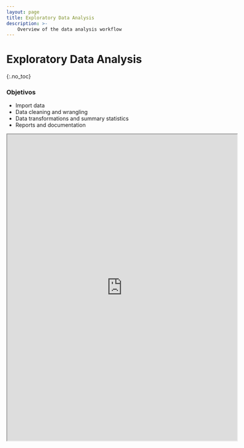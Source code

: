 ```yaml
---
layout: page
title: Exploratory Data Analysis
description: >-
    Overview of the data analysis workflow
---
```


# Exploratory Data Analysis
{:.no_toc}

### Objetivos
* Import data
* Data cleaning and wrangling
* Data transformations and summary statistics
* Reports and documentation

<iframe src="https://www.wolframcloud.com/obj/horaciotmc/Published/01.00_DataScienceExploratoryAnalysisOverview.nb?_embed=iframe" width="600" height="800"></iframe>
